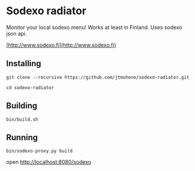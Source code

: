 Sodexo radiator
===============

Monitor your local sodexo menu! Works at least in Finland.
Uses sodexo json api.

[http://www.sodexo.fi](http://www.sodexo.fi)

Installing
----------

`git clone --recursive https://github.com/jtmuhone/sodexo-radiator.git`

`cd sodexo-radiator`

Building
--------

`bin/build.sh`

Running
-------

`bin/sodexo-proxy.py build`

open [http://localhost:8080/sodexo](http://localhost:8080/sodexo)
